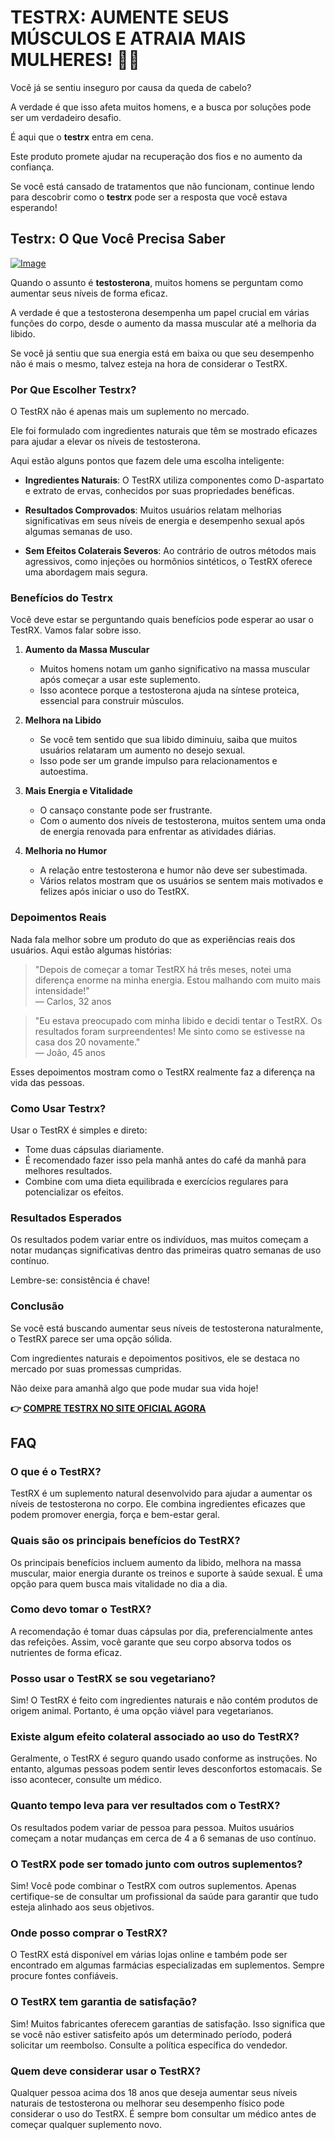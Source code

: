 # TESTRX: AUMENTE SEUS MÚSCULOS E ATRAIA MAIS MULHERES! 💪🔥

Você já se sentiu inseguro por causa da queda de cabelo? 

A verdade é que isso afeta muitos homens, e a busca por soluções pode ser um verdadeiro desafio. 

É aqui que o **testrx** entra em cena. 

Este produto promete ajudar na recuperação dos fios e no aumento da confiança. 

Se você está cansado de tratamentos que não funcionam, continue lendo para descobrir como o **testrx** pode ser a resposta que você estava esperando!

## Testrx: O Que Você Precisa Saber

[![Image](https://www2.sellhealth.com/129/testrx_a_7.jpg)](https://gchaffi.com/61zttkPW)

Quando o assunto é **testosterona**, muitos homens se perguntam como aumentar seus níveis de forma eficaz. 

A verdade é que a testosterona desempenha um papel crucial em várias funções do corpo, desde o aumento da massa muscular até a melhoria da libido. 

Se você já sentiu que sua energia está em baixa ou que seu desempenho não é mais o mesmo, talvez esteja na hora de considerar o TestRX.

### Por Que Escolher Testrx?

O TestRX não é apenas mais um suplemento no mercado. 

Ele foi formulado com ingredientes naturais que têm se mostrado eficazes para ajudar a elevar os níveis de testosterona. 

Aqui estão alguns pontos que fazem dele uma escolha inteligente:

- **Ingredientes Naturais**: O TestRX utiliza componentes como D-aspartato e extrato de ervas, conhecidos por suas propriedades benéficas.
  
- **Resultados Comprovados**: Muitos usuários relatam melhorias significativas em seus níveis de energia e desempenho sexual após algumas semanas de uso.

- **Sem Efeitos Colaterais Severos**: Ao contrário de outros métodos mais agressivos, como injeções ou hormônios sintéticos, o TestRX oferece uma abordagem mais segura.

### Benefícios do Testrx

Você deve estar se perguntando quais benefícios pode esperar ao usar o TestRX. Vamos falar sobre isso.

1. **Aumento da Massa Muscular**
   - Muitos homens notam um ganho significativo na massa muscular após começar a usar este suplemento.
   - Isso acontece porque a testosterona ajuda na síntese proteica, essencial para construir músculos.

2. **Melhora na Libido**
   - Se você tem sentido que sua libido diminuiu, saiba que muitos usuários relataram um aumento no desejo sexual.
   - Isso pode ser um grande impulso para relacionamentos e autoestima.

3. **Mais Energia e Vitalidade**
   - O cansaço constante pode ser frustrante.
   - Com o aumento dos níveis de testosterona, muitos sentem uma onda de energia renovada para enfrentar as atividades diárias.

4. **Melhoria no Humor**
   - A relação entre testosterona e humor não deve ser subestimada.
   - Vários relatos mostram que os usuários se sentem mais motivados e felizes após iniciar o uso do TestRX.

### Depoimentos Reais

Nada fala melhor sobre um produto do que as experiências reais dos usuários. Aqui estão algumas histórias:

> "Depois de começar a tomar TestRX há três meses, notei uma diferença enorme na minha energia. Estou malhando com muito mais intensidade!"  
> — Carlos, 32 anos

> "Eu estava preocupado com minha libido e decidi tentar o TestRX. Os resultados foram surpreendentes! Me sinto como se estivesse na casa dos 20 novamente."  
> — João, 45 anos

Esses depoimentos mostram como o TestRX realmente faz a diferença na vida das pessoas.

### Como Usar Testrx?

Usar o TestRX é simples e direto:

- Tome duas cápsulas diariamente.
- É recomendado fazer isso pela manhã antes do café da manhã para melhores resultados.
- Combine com uma dieta equilibrada e exercícios regulares para potencializar os efeitos.

### Resultados Esperados

Os resultados podem variar entre os indivíduos, mas muitos começam a notar mudanças significativas dentro das primeiras quatro semanas de uso contínuo.

Lembre-se: consistência é chave!

### Conclusão

Se você está buscando aumentar seus níveis de testosterona naturalmente, o TestRX parece ser uma opção sólida. 

Com ingredientes naturais e depoimentos positivos, ele se destaca no mercado por suas promessas cumpridas.

Não deixe para amanhã algo que pode mudar sua vida hoje!



**👉 [COMPRE TESTRX NO SITE OFICIAL AGORA](https://gchaffi.com/61zttkPW)**

## FAQ

### O que é o TestRX?
TestRX é um suplemento natural desenvolvido para ajudar a aumentar os níveis de testosterona no corpo. Ele combina ingredientes eficazes que podem promover energia, força e bem-estar geral.

### Quais são os principais benefícios do TestRX?
Os principais benefícios incluem aumento da libido, melhora na massa muscular, maior energia durante os treinos e suporte à saúde sexual. É uma opção para quem busca mais vitalidade no dia a dia.

### Como devo tomar o TestRX?
A recomendação é tomar duas cápsulas por dia, preferencialmente antes das refeições. Assim, você garante que seu corpo absorva todos os nutrientes de forma eficaz.

### Posso usar o TestRX se sou vegetariano?
Sim! O TestRX é feito com ingredientes naturais e não contém produtos de origem animal. Portanto, é uma opção viável para vegetarianos.

### Existe algum efeito colateral associado ao uso do TestRX?
Geralmente, o TestRX é seguro quando usado conforme as instruções. No entanto, algumas pessoas podem sentir leves desconfortos estomacais. Se isso acontecer, consulte um médico.

### Quanto tempo leva para ver resultados com o TestRX?
Os resultados podem variar de pessoa para pessoa. Muitos usuários começam a notar mudanças em cerca de 4 a 6 semanas de uso contínuo.

### O TestRX pode ser tomado junto com outros suplementos?
Sim! Você pode combinar o TestRX com outros suplementos. Apenas certifique-se de consultar um profissional da saúde para garantir que tudo esteja alinhado aos seus objetivos.

### Onde posso comprar o TestRX?
O TestRX está disponível em várias lojas online e também pode ser encontrado em algumas farmácias especializadas em suplementos. Sempre procure fontes confiáveis.

### O TestRX tem garantia de satisfação?
Sim! Muitos fabricantes oferecem garantias de satisfação. Isso significa que se você não estiver satisfeito após um determinado período, poderá solicitar um reembolso. Consulte a política específica do vendedor.

### Quem deve considerar usar o TestRX?
Qualquer pessoa acima dos 18 anos que deseja aumentar seus níveis naturais de testosterona ou melhorar seu desempenho físico pode considerar o uso do TestRX. É sempre bom consultar um médico antes de começar qualquer suplemento novo.